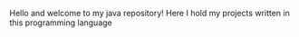 Hello and welcome to my java repository!
  Here I hold my projects written in this programming language
